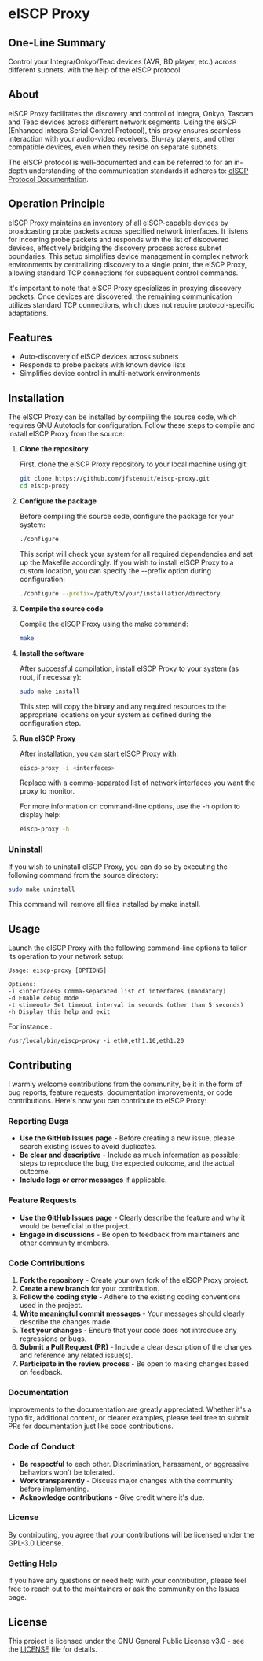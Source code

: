 # eISCP Proxy

## One-Line Summary
Control your Integra/Onkyo/Teac devices (AVR, BD player, etc.) across different subnets, with the help of the eISCP protocol.

## About
eISCP Proxy facilitates the discovery and control of Integra, Onkyo, Tascam and Teac devices across different network segments. Using the eISCP (Enhanced Integra Serial Control Protocol), this proxy ensures seamless interaction with your audio-video receivers, Blu-ray players, and other compatible devices, even when they reside on separate subnets.

The eISCP protocol is well-documented and can be referred to for an in-depth understanding of the communication standards it adheres to: [eISCP Protocol Documentation](https://tascam.com/downloads/tascam/790/pa-r100_200_protocol.pdf).

## Operation Principle
eISCP Proxy maintains an inventory of all eISCP-capable devices by broadcasting probe packets across specified network interfaces. It listens for incoming probe packets and responds with the list of discovered devices, effectively bridging the discovery process across subnet boundaries. This setup simplifies device management in complex network environments by centralizing discovery to a single point, the eISCP Proxy, allowing standard TCP connections for subsequent control commands.

It's important to note that eISCP Proxy specializes in proxying discovery packets. Once devices are discovered, the remaining communication utilizes standard TCP connections, which does not require protocol-specific adaptations.

## Features
- Auto-discovery of eISCP devices across subnets
- Responds to probe packets with known device lists
- Simplifies device control in multi-network environments

## Installation

The eISCP Proxy can be installed by compiling the source code, which requires GNU Autotools for configuration. Follow these steps to compile and install eISCP Proxy from the source:

1. **Clone the repository**

   First, clone the eISCP Proxy repository to your local machine using git:

   ```bash
   git clone https://github.com/jfstenuit/eiscp-proxy.git
   cd eiscp-proxy
   ```
   
2. **Configure the package**

   Before compiling the source code, configure the package for your system:

   ```bash
   ./configure
   ```
   
   This script will check your system for all required dependencies and set up the Makefile accordingly. If you wish to install eISCP Proxy to a custom location, you can specify the --prefix option during configuration:

   ```bash
   ./configure --prefix=/path/to/your/installation/directory
   ```
   
3. **Compile the source code**

   Compile the eISCP Proxy using the make command:

   ```bash
   make
   ```

4. **Install the software**

   After successful compilation, install eISCP Proxy to your system (as root, if necessary):

   ```bash
   sudo make install
   ```

   This step will copy the binary and any required resources to the appropriate locations on your system as defined during the configuration step.

5. **Run eISCP Proxy**

   After installation, you can start eISCP Proxy with:

   ```bash
   eiscp-proxy -i <interfaces>
   ```
   
   Replace <interfaces> with a comma-separated list of network interfaces you want the proxy to monitor.

   For more information on command-line options, use the -h option to display help:

   ```bash
   eiscp-proxy -h
   ```

### Uninstall

If you wish to uninstall eISCP Proxy, you can do so by executing the following command from the source directory:

   ```bash
   sudo make uninstall
   ```
This command will remove all files installed by make install.

## Usage
Launch the eISCP Proxy with the following command-line options to tailor its operation to your network setup:

```
Usage: eiscp-proxy [OPTIONS]

Options:
-i <interfaces> Comma-separated list of interfaces (mandatory)
-d Enable debug mode
-t <timeout> Set timeout interval in seconds (other than 5 seconds)
-h Display this help and exit
```

For instance :

```
/usr/local/bin/eiscp-proxy -i eth0,eth1.10,eth1.20
```

## Contributing

I warmly welcome contributions from the community, be it in the form of bug reports, feature requests, documentation improvements, or code contributions. Here's how you can contribute to eISCP Proxy:

### Reporting Bugs

- **Use the GitHub Issues page** - Before creating a new issue, please search existing issues to avoid duplicates.
- **Be clear and descriptive** - Include as much information as possible; steps to reproduce the bug, the expected outcome, and the actual outcome.
- **Include logs or error messages** if applicable.

### Feature Requests

- **Use the GitHub Issues page** - Clearly describe the feature and why it would be beneficial to the project.
- **Engage in discussions** - Be open to feedback from maintainers and other community members.

### Code Contributions

1. **Fork the repository** - Create your own fork of the eISCP Proxy project.
2. **Create a new branch** for your contribution.
3. **Follow the coding style** - Adhere to the existing coding conventions used in the project.
4. **Write meaningful commit messages** - Your messages should clearly describe the changes made.
5. **Test your changes** - Ensure that your code does not introduce any regressions or bugs.
6. **Submit a Pull Request (PR)** - Include a clear description of the changes and reference any related issue(s).
7. **Participate in the review process** - Be open to making changes based on feedback.

### Documentation

Improvements to the documentation are greatly appreciated. Whether it's a typo fix, additional content, or clearer examples, please feel free to submit PRs for documentation just like code contributions.

### Code of Conduct

- **Be respectful** to each other. Discrimination, harassment, or aggressive behaviors won't be tolerated.
- **Work transparently** - Discuss major changes with the community before implementing.
- **Acknowledge contributions** - Give credit where it's due.

### License

By contributing, you agree that your contributions will be licensed under the GPL-3.0 License.

### Getting Help

If you have any questions or need help with your contribution, please feel free to reach out to the maintainers or ask the community on the Issues page.


## License
This project is licensed under the GNU General Public License v3.0 - see the [LICENSE](LICENSE) file for details.
